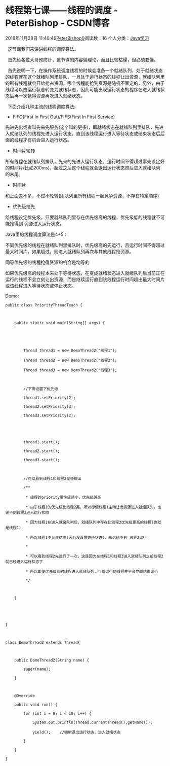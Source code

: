 # 线程第七课——线程的调度 - PeterBishop - CSDN博客





2018年11月28日 11:40:49[PeterBishop0](https://me.csdn.net/qq_40061421)阅读数：16
个人分类：[Java学习](https://blog.csdn.net/qq_40061421/article/category/8087498)









  这节课我们来讲讲线程的调度算法。



  首先给各位大哥预防针，这节课的内容偏理论，而且比较枯燥，但必须要懂。



  首先说明一下，在操作系统调度线程的时候会准备一个就绪队列，处于就绪状态的线程就在这个就绪队列里排队，一旦处于运行状态的线程让出资源，就绪队列里的所有线程就会开始抢占资源，哪个线程能抢到资源是随机不固定的，另外，由于线程可以由运行状态转变为就绪状态，因此可能出现运行状态的程序在进入就绪状态后再一次抢得资源再次进入就绪状态。



  下面介绍几种主流的线程调度算法:
- FIFO(First In First Out)/FIFS(First In First Service)

先进先出或者叫先来先服务(这个叫的更多)，即就绪状态在就绪队列里排队，先进入就绪队列的线程先进入运行状态，直到该线程运行进入等待状态或结束状态后后面的线程才有机会进入运行状态。


- 时间片轮转

所有线程在就绪队列排队，先来的先进入运行状态，运行时间不得超过事先设定好的时间片(比如200ms)，超过之后这个线程就会退出运行状态然后进入就绪队列的末尾。


- 时间片

和上面差不多，不过不轮转(即队列里所有线程一起竞争资源，不存在特定顺序)


- 优先级抢先

给线程设定优先级，只要就绪队列里存在优先级高的线程，优先级低的线程就不可能抢得到 资源进入运行状态。



Java里的线程调度算法是4+5：

不同优先级的线程在就绪队列里排队时，优先级高的先运行，且运行时间不得超过最大时间片，如果超过，则进入就绪队列再次与其他线程抢资源。

同等优先级的线程抢得资源的机会是均等的

如果优先级高的线程本来处于等待状态，在变成就绪状态进入就绪队列后当前正在运行的线程不会立刻让出资源，而是继续运行直到该线程运行时间超出最大时间片或该线程进入等待状态或停止状态。





Demo:

```
public class PriorityThreadTeach {



    public static void main(String[] args) {





        Thread thread1 = new DemoThread2("线程1");

        Thread thread2 = new DemoThread2("线程2");

        Thread thread3 = new DemoThread2("线程3");



        //下面设置下优先级

        thread1.setPriority(2);

        thread2.setPriority(3);

        thread3.setPriority(2);





        thread1.start();

        thread2.start();

        thread3.start();



        //可以看到线程1和线程2交替输出

        /**

         * 线程的priority属性值越小，优先级越高

         * 由于线程1的优先级比线程2高，所以即使线程1主动让出资源进入就绪队列，也轮不到线程2进入运行状态

         * 因为线程1在进入就绪队列后，就绪队列中存在比线程2优先级更高的线程(也就是线程1)，

         * 所以线程1不允许结束(因为没设置等待状态)，永远轮不到 线程2运行

         *

         * 可以看到线程2先运行了一次，这是因为在线程1和线程3进入就绪队列之前线程2就已经进入运行状态了

         * 所以即使优先级高的线程进入就绪队列，当前运行的线程并不会立即结束运行

         */



    }





}



class DemoThread2 extends Thread{



    public DemoThread2(String name) {

        super(name);

    }



    @Override

    public void run() {

        for (int i = 0; i < 10; i++) {

            System.out.println(Thread.currentThread().getName());

            yield();    //强制退出运行状态，进入就绪状态

        }

    }

}
```





